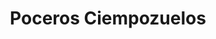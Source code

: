 ---
id: 'service-05'

title: 'Poceros Ciempozuelos'

title2: 'Desatascos Ciempozuelos'

lugar: 'Ciempozuelos'

mediumImage: 'desatascosciempozuelos-lg.webp'

largeImage: 'desatascosciempozuelos-md.webp'

metaContent: "✅Poceros en Ciempozuelos. 🔝 Empresa de desatascos en Ciempozuelos 24 horas. 📢 Desatrancos baratos con los mejores precios. ☎️​ 680 394 539"

detailBreadcrumbSubTitle: 'Single Service'

detailBreadcrumbDesc: 'Somos la empresa de desatascos más económica en toda la Comunidad de Madrid. Llámanos y compruébalo.'

detailSubTitle: 'Empresa de desatrancos en Ciempozuelos, ofrecemos las mejores soluciones a nuestros clientes.'

parrafo: "Desatascos en Ciempozuelos económicos, pide presupuesto y compruébalo."

pregunta: '¿Busca una empresa de desatascos en Ciempozuelos en la que pueda confiar? '

descripcion: ' Cuando se tiene que llevar a cabo cualquier servicio de pocería este debe ofrecerte la calidad y tranquilidad necesaria para que en un futuro no aparezcan los mismos problemas u otros más graves que te puedan suponer un desembolso económico mayor. Por eso en Grupal disponemos de profesionales cualificados avalados con más de 25 años de experiencia en sus espaldas en servicios de pocería en Ciempozuelos. Además de lo anterior actualmente ofrecemos los precios más económicos en toda la Comunidad de Madrid. '

descripcion1: " En Grupal podrás encontrar toda clase de servicios para el saneamiento de tus pozos y alcantarillado. Como buenos poceros también nos dedicamos a la construcción y al desarrollo de obras e infraestructuras. Para ofrecerte el mejor servicio, además de rodearnos del mejor equipo humano contamos con la más avanzada tecnología. "

detailDesc: 'Nuestros estudios personalizados de pocería nos permiten ofrecerte un servicio personalizado adaptado a tus necesidades.'

pregunta2: '¿Necesitas una empresa de limpieza de desagües en Ciempozuelos fiable y competente? '

descripcion2: "Son muchas las razones por las que puedes necesitar la ayuda de unos poceros en Ciempozuelos. Más allá de la construcción de un pozo, los desatascos en las cañerías son necesarios para un buen funcionamiento de estas. "

pregunta4: "¿Buscas una empresa de poceros en Ciempozuelos?"

option1: " En Grupal contamos con la más avanzada tecnología para poder desarrollar su labor de la forma menos invasiva posible. Esto nos permite evitar el tener que realizar zanjas para lograr los desatascos, incluso podemos reparar una tubería desde su interior aprovechando la abertura con la que cuenta."

option2: "Realizando mantenimientos preventivos, te aseguras no pasar un mal momento cuando menos te lo esperes. Mantén limpios tus pozos, tuberías y alcantarillas. Te ahorrará complicaciones y dinero a corto plazo."

option3: "Los atascos en la tubería te pueden incomodar en cualquier momento, sin avisar, nuestros poceros en Ciempozuelos te solucionarán el problema en el menor tiempo posible, cuando más lo necesites. Estamos 24 horas 7 días a la semana a tu servicio, si necesitas de un desatasco en cualquier lugar de tu domicilio y/o empresa, ¡En Grupal trabajamos para solucionar tus problemas!"

option4: "Trabajamos con todo tipo de empresas y particulares, desde las obras más pequeñas hasta las más grandes."

contenido: '<ul>
<li>✔ COMUNIDADES DE PROPIETARIOS</li>
<li>✔ COMUNIDADES DE VECINOS</li>
<li>✔ ARQUITECTOS</li>
<li>✔ ADMINISTRADORES DE FINCAS</li>
<li>✔ MANTENIMIENTO DE EMPRESAS</li>
<li>✔ PROPIETARIOS DE CHALETS Y PISOS</li>
<li>✔ AYUNTAMIENTOS</li>
<li>✔ EMPRESAS CONSTRUCTORAS</li>
<li>✔ ASEGURADORAS</li>
<li>✔ COLEGIOS</li>
<li>✔ AUTÓNOMOS</li>
</ul><br/>
<p>Contamos con ofertas especiales en todos nuestros servicios destinados a Empresas y Administradores de Fincas. <br/>
<a class="link" href="http://grupalsl.es/contacto">Contacta con nosotros </a>y pídenos toda la información que necesites.</p>
'



isFeatured: true
---